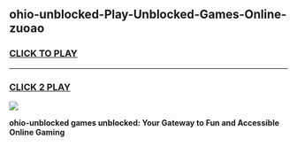 
## ohio-unblocked-Play-Unblocked-Games-Online-zuoao
<h3>
<a href="https://premium76.site?title=ohio-unblocked&ref=25A">CLICK TO PLAY</a></h3>
<hr>

<h3>
<a href="https://premium76.site?title=ohio-unblocked&ref=25A">CLICK 2 PLAY</a>
  
</h3>

<a href="https://premium76.site?title=ohio-unblocked&ref=25A"><img src="https://clearcache.store/games.png"></a>


**ohio-unblocked games unblocked: Your Gateway to Fun and Accessible Online Gaming**
